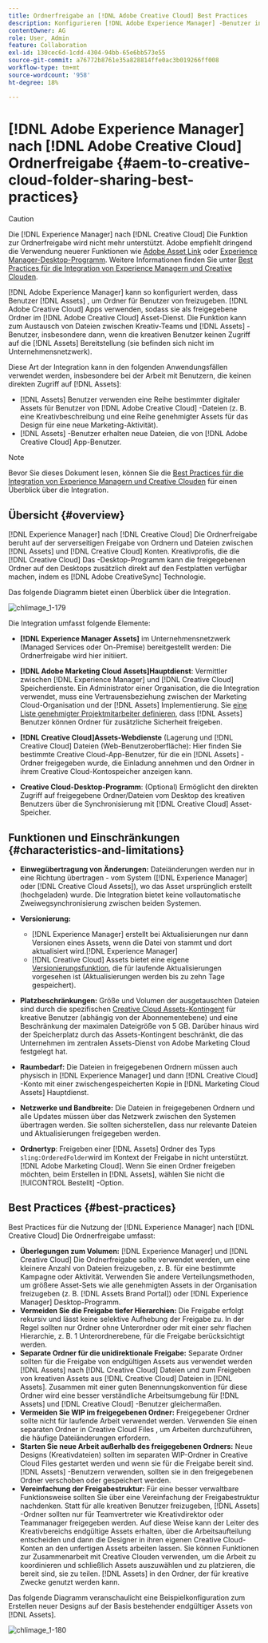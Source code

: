 ```yaml
---
title: Ordnerfreigabe an [!DNL Adobe Creative Cloud] Best Practices
description: Konfigurieren [!DNL Adobe Experience Manager] -Benutzer in [!DNL Experience Manager Assets] , um Ordner mit Adobe Creative Cloud-Benutzern auszutauschen.
contentOwner: AG
role: User, Admin
feature: Collaboration
exl-id: 130cec6d-1cdd-4304-94bb-65e6bb573e55
source-git-commit: a76772b8761e35a828814ffe0ac3b019266ff008
workflow-type: tm+mt
source-wordcount: '958'
ht-degree: 18%

---
```


# [!DNL Adobe Experience Manager] nach [!DNL Adobe Creative Cloud] Ordnerfreigabe {#aem-to-creative-cloud-folder-sharing-best-practices}

>[!CAUTION]
>
>Die [!DNL Experience Manager] nach [!DNL Creative Cloud] Die Funktion zur Ordnerfreigabe wird nicht mehr unterstützt. Adobe empfiehlt dringend die Verwendung neuerer Funktionen wie [Adobe Asset Link](https://helpx.adobe.com/de/enterprise/admin-guide.html/enterprise/using/adobe-asset-link.ug.html) oder [Experience Manager-Desktop-Programm](https://experienceleague.adobe.com/docs/experience-manager-desktop-app/using/using.html?lang=de). Weitere Informationen finden Sie unter [Best Practices für die Integration von Experience Managern und Creative Clouden](/help/assets/aem-cc-integration-best-practices.md).

[!DNL Adobe Experience Manager] kann so konfiguriert werden, dass Benutzer [!DNL Assets] , um Ordner für Benutzer von freizugeben. [!DNL Adobe Creative Cloud] Apps verwenden, sodass sie als freigegebene Ordner im [!DNL Adobe Creative Cloud] Asset-Dienst. Die Funktion kann zum Austausch von Dateien zwischen Kreativ-Teams und [!DNL Assets] -Benutzer, insbesondere dann, wenn die kreativen Benutzer keinen Zugriff auf die [!DNL Assets] Bereitstellung (sie befinden sich nicht im Unternehmensnetzwerk).

Diese Art der Integration kann in den folgenden Anwendungsfällen verwendet werden, insbesondere bei der Arbeit mit Benutzern, die keinen direkten Zugriff auf [!DNL Assets]:

* [!DNL Assets] Benutzer verwenden eine Reihe bestimmter digitaler Assets für Benutzer von [!DNL Adobe Creative Cloud] -Dateien (z. B. eine Kreativbeschreibung und eine Reihe genehmigter Assets für das Design für eine neue Marketing-Aktivität).
* [!DNL Assets] -Benutzer erhalten neue Dateien, die von [!DNL Adobe Creative Cloud] App-Benutzer.

>[!NOTE]
>
>Bevor Sie dieses Dokument lesen, können Sie die [Best Practices für die Integration von Experience Managern und Creative Clouden](/help/assets/aem-cc-integration-best-practices.md) für einen Überblick über die Integration.

## Übersicht {#overview}

[!DNL Experience Manager] nach [!DNL Creative Cloud] Die Ordnerfreigabe beruht auf der serverseitigen Freigabe von Ordnern und Dateien zwischen [!DNL Assets] und [!DNL Creative Cloud] Konten. Kreativprofis, die die [!DNL Creative Cloud] Das -Desktop-Programm kann die freigegebenen Ordner auf den Desktops zusätzlich direkt auf den Festplatten verfügbar machen, indem es [!DNL Adobe CreativeSync] Technologie.

Das folgende Diagramm bietet einen Überblick über die Integration.

![chlimage_1-179](assets/chlimage_1-406.png)

Die Integration umfasst folgende Elemente:

* **[!DNL Experience Manager Assets]** im Unternehmensnetzwerk (Managed Services oder On-Premise) bereitgestellt werden: Die Ordnerfreigabe wird hier initiiert.
* **[!DNL Adobe Marketing Cloud Assets]Hauptdienst**: Vermittler zwischen [!DNL Experience Manager] und [!DNL Creative Cloud] Speicherdienste. Ein Administrator einer Organisation, die die Integration verwendet, muss eine Vertrauensbeziehung zwischen der Marketing Cloud-Organisation und der [!DNL Assets] Implementierung. Sie [eine Liste genehmigter Projektmitarbeiter definieren](https://experienceleague.adobe.com/docs/core-services/interface/assets/t-admin-add-cc-user.html), dass [!DNL Assets] Benutzer können Ordner für zusätzliche Sicherheit freigeben.

* **[!DNL Creative Cloud]Assets-Webdienste** (Lagerung und [!DNL Creative Cloud] Dateien (Web-Benutzeroberfläche): Hier finden Sie bestimmte Creative Cloud-App-Benutzer, für die ein [!DNL Assets] -Ordner freigegeben wurde, die Einladung annehmen und den Ordner in ihrem Creative Cloud-Kontospeicher anzeigen kann.
* **Creative Cloud-Desktop-Programm**: (Optional) Ermöglicht den direkten Zugriff auf freigegebene Ordner/Dateien vom Desktop des kreativen Benutzers über die Synchronisierung mit [!DNL Creative Cloud] Asset-Speicher.

## Funktionen und Einschränkungen {#characteristics-and-limitations}

* **Einwegübertragung von Änderungen:** Dateiänderungen werden nur in eine Richtung übertragen - vom System ([!DNL Experience Manager] oder [!DNL Creative Cloud Assets]), wo das Asset ursprünglich erstellt (hochgeladen) wurde. Die Integration bietet keine vollautomatische Zweiwegsynchronisierung zwischen beiden Systemen.
* **Versionierung:**

   * [!DNL Experience Manager] erstellt bei Aktualisierungen nur dann Versionen eines Assets, wenn die Datei von stammt und dort aktualisiert wird.[!DNL Experience Manager]
   * [!DNL Creative Cloud] Assets bietet eine eigene [Versionierungsfunktion](https://helpx.adobe.com/de/creative-cloud/help/versioning-faq.html), die für laufende Aktualisierungen vorgesehen ist (Aktualisierungen werden bis zu zehn Tage gespeichert).

* **Platzbeschränkungen:** Größe und Volumen der ausgetauschten Dateien sind durch die spezifischen [Creative Cloud Assets-Kontingent](https://helpx.adobe.com/de/creative-cloud/kb/file-storage-quota.html) für kreative Benutzer (abhängig von der Abonnementebene) und eine Beschränkung der maximalen Dateigröße von 5 GB. Darüber hinaus wird der Speicherplatz durch das Assets-Kontingent beschränkt, die das Unternehmen im zentralen Assets-Dienst von Adobe Marketing Cloud festgelegt hat.

* **Raumbedarf:** Die Dateien in freigegebenen Ordnern müssen auch physisch in [!DNL Experience Manager] und dann [!DNL Creative Cloud] -Konto mit einer zwischengespeicherten Kopie in [!DNL Marketing Cloud Assets] Hauptdienst.
* **Netzwerke und Bandbreite:** Die Dateien in freigegebenen Ordnern und alle Updates müssen über das Netzwerk zwischen den Systemen übertragen werden. Sie sollten sicherstellen, dass nur relevante Dateien und Aktualisierungen freigegeben werden.
* **Ordnertyp**: Freigeben einer [!DNL Assets] Ordner des Typs `sling:OrderedFolder`wird im Kontext der Freigabe in nicht unterstützt. [!DNL Adobe Marketing Cloud]. Wenn Sie einen Ordner freigeben möchten, beim Erstellen in [!DNL Assets], wählen Sie nicht die [!UICONTROL Bestellt] -Option.

## Best Practices {#best-practices}

Best Practices für die Nutzung der [!DNL Experience Manager] nach [!DNL Creative Cloud] Die Ordnerfreigabe umfasst:

* **Überlegungen zum Volumen:** [!DNL Experience Manager] und [!DNL Creative Cloud] Die Ordnerfreigabe sollte verwendet werden, um eine kleinere Anzahl von Dateien freizugeben, z. B. für eine bestimmte Kampagne oder Aktivität. Verwenden Sie andere Verteilungsmethoden, um größere Asset-Sets wie alle genehmigten Assets in der Organisation freizugeben (z. B. [!DNL Assets Brand Portal]) oder [!DNL Experience Manager] Desktop-Programm.
* **Vermeiden Sie die Freigabe tiefer Hierarchien:** Die Freigabe erfolgt rekursiv und lässt keine selektive Aufhebung der Freigabe zu. In der Regel sollten nur Ordner ohne Unterordner oder mit einer sehr flachen Hierarchie, z. B. 1 Unterordnerebene, für die Freigabe berücksichtigt werden.
* **Separate Ordner für die unidirektionale Freigabe:** Separate Ordner sollten für die Freigabe von endgültigen Assets aus verwendet werden [!DNL Assets] nach [!DNL Creative Cloud] Dateien und zum Freigeben von kreativen Assets aus [!DNL Creative Cloud] Dateien in [!DNL Assets]. Zusammen mit einer guten Benennungskonvention für diese Ordner wird eine besser verständliche Arbeitsumgebung für [!DNL Assets] und [!DNL Creative Cloud] -Benutzer gleichermaßen.
* **Vermeiden Sie WIP im freigegebenen Ordner:** Freigegebener Ordner sollte nicht für laufende Arbeit verwendet werden. Verwenden Sie einen separaten Ordner in Creative Cloud Files , um Arbeiten durchzuführen, die häufige Dateiänderungen erfordern.
* **Starten Sie neue Arbeit außerhalb des freigegebenen Ordners:** Neue Designs (Kreativdateien) sollten im separaten WIP-Ordner in Creative Cloud Files gestartet werden und wenn sie für die Freigabe bereit sind. [!DNL Assets] -Benutzern verwenden, sollten sie in den freigegebenen Ordner verschoben oder gespeichert werden.
* **Vereinfachung der Freigabestruktur:** Für eine besser verwaltbare Funktionsweise sollten Sie über eine Vereinfachung der Freigabestruktur nachdenken. Statt für alle kreativen Benutzer freizugeben, [!DNL Assets] -Ordner sollten nur für Teamvertreter wie Kreativdirektor oder Teammanager freigegeben werden. Auf diese Weise kann der Leiter des Kreativbereichs endgültige Assets erhalten, über die Arbeitsaufteilung entscheiden und dann die Designer in ihren eigenen Creative Cloud-Konten an den unfertigen Assets arbeiten lassen. Sie können Funktionen zur Zusammenarbeit mit Creative Clouden verwenden, um die Arbeit zu koordinieren und schließlich Assets auszuwählen und zu platzieren, die bereit sind, sie zu teilen. [!DNL Assets] in den Ordner, der für kreative Zwecke genutzt werden kann.

Das folgende Diagramm veranschaulicht eine Beispielkonfiguration zum Erstellen neuer Designs auf der Basis bestehender endgültiger Assets von [!DNL Assets].

![chlimage_1-180](assets/chlimage_1-407.png)
